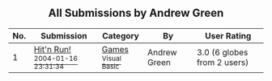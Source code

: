 ﻿<div align="center">

## All Submissions by Andrew Green

</div>

No.  | Submission | Category | By   | User Rating
---- | ---------- | -------- | ---- | -----------
1 | [Hit'n Run\!<br /><sup>2004-01-16 23:31:34</sup>](https://github.com/Planet-Source-Code/andrew-green-hit-n-run__1-56866) | [Games<br /><sup>Visual Basic</sup>](../ByCategory/games__1-38.md) | Andrew Green | 3.0 (6 globes from 2 users)
